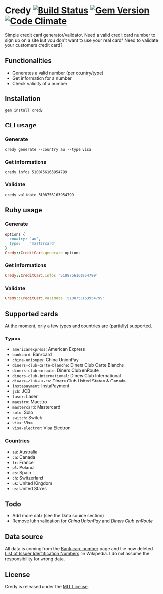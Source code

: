 # Credy [![Build Status](https://travis-ci.org/TimPetricola/Credy.png?branch=master)](https://travis-ci.org/TimPetricola/Credy) [![Gem Version](https://badge.fury.io/rb/credy.png)](http://badge.fury.io/rb/credy) [![Code Climate](https://codeclimate.com/github/TimPetricola/Credy.png)](https://codeclimate.com/github/TimPetricola/Credy)

Simple credit card generator/validator.
Need a valid credit card number to sign up on a site but you don't want to use your real card?
Need to validate your customers credit card?

## Functionalities
* Generates a valid number (per country/type)
* Get information for a number
* Check validity of a number

## Installation

`gem install credy`

## CLI usage

### Generate
```
credy generate --country au --type visa
```

### Get informations
```
credy infos 5108756163954799
```

### Validate
```
credy validate 5108756163954799
```

## Ruby usage

### Generate
``` ruby
options {
  country: 'au',
  type:    'mastercard'
}
Credy::CreditCard.generate options
```

### Get informations
``` ruby
Credy::CreditCard.infos '5108756163954799'
```

### Validate
``` ruby
Credy::CreditCard.validate '5108756163954799'
```

## Supported cards

At the moment, only a few types and countries are (partially) supported.

### Types
* `americanexpress`: American Express
* `bankcard`: Bankcard
* `china-unionpay`: China UnionPay
* `diners-club-carte-blanche`: Diners Club Carte Blanche
* `diners-club-enroute`: Diners Club enRoute
* `diners-club-international`: Diners Club International
* `diners-club-us-ca`: Diners Club United States & Canada
* `instapayment`: InstaPayment
* `jcb`: JCB
* `laser`: Laser
* `maestro`: Maestro
* `mastercard`: Mastercard
* `solo`: Solo
* `switch`: Switch
* `visa`: Visa
* `visa-electron`: Visa Electron

### Countries
* `au`: Australia
* `ca`: Canada
* `fr`: France
* `pl`: Poland
* `es`: Spain
* `ch`: Switzerland
* `uk`: United Kingdom
* `us`: United States

## Todo
* Add more data (see the Data source section)
* Remove luhn validation for *China UnionPay* and *Diners Club enRoute*

## Data source
All data is coming from the [Bank card number](http://en.wikipedia.org/wiki/Bank_card_number) page and the now deleted [List of Issuer Identification Numbers](http://en.wikipedia.org/wiki/List_of_Issuer_Identification_Numbers) on Wikipedia. I do not assume the responsibility for wrong data.

## License
Credy is released under the [MIT License](http://opensource.org/licenses/MIT).
